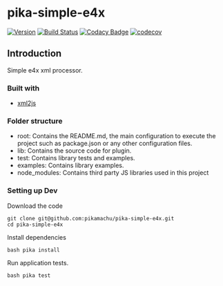 # pika-simple-e4x

[![Version](https://img.shields.io/npm/v/simple4x.svg)](https://npmjs.org/package/simple4x)
[![Build Status](https://img.shields.io/travis/pikamachu/pika-simple-e4x/master.svg)](https://travis-ci.com/pikamachu/pika-simple-e4x)
[![Codacy Badge](https://api.codacy.com/project/badge/Grade/7a5d465f487e4f55a8e50e8201cc69b1)](https://www.codacy.com/project/antonio.marin.jimenez/pika-simple-e4x/dashboard?utm_source=github.com&amp;utm_medium=referral&amp;utm_content=pikamachu/pika-simple-e4x&amp;utm_campaign=Badge_Grade_Dashboard)
[![codecov](https://codecov.io/gh/pikamachu/pika-simple-e4x/branch/master/graph/badge.svg)](https://codecov.io/gh/pikamachu/pika-simple-e4x)

## Introduction

Simple e4x xml processor.

### Built with

* [xml2js](https://github.com/Leonidas-from-XIV/node-xml2js)

### Folder structure

* root: Contains the README.md, the main configuration to execute the project such as package.json or any other configuration files.
* lib: Contains the source code for plugin.
* test: Contains library tests and examples.
* examples: Contains library examples.
* node_modules: Contains third party JS libraries used in this project

### Setting up Dev

Download the code

```shell
git clone git@github.com:pikamachu/pika-simple-e4x.git
cd pika-simple-e4x
```

Install dependencies

```shell
bash pika install
```

Run application tests.

```shell
bash pika test
```
